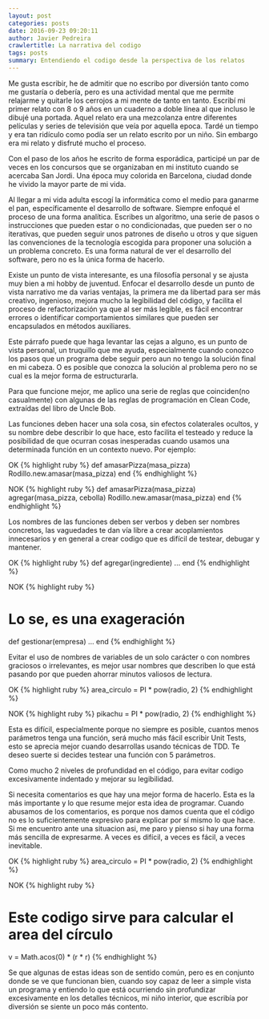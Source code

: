 ```yaml
---
layout: post
categories: posts
date: 2016-09-23 09:20:11
author: Javier Pedreira
crawlertitle: La narrativa del codigo
tags: posts
summary: Entendiendo el codigo desde la perspectiva de los relatos
---
```


Me gusta escribir, he de admitir que no escribo por diversión tanto como me gustaría o debería, pero es una actividad mental que me permite relajarme y quitarle los cerrojos a mi mente de tanto en tanto. Escribí mi primer relato con 8 o 9 años en un cuaderno a doble línea al que incluso le dibujé una portada.  Aquel relato era una mezcolanza entre diferentes películas y series de televisión que veía por aquella epoca. Tardé un tiempo y era tan ridículo como podía ser un relato escrito por un niño. Sin embargo era mi relato y disfruté mucho el proceso. 

Con el paso de los años he escrito de forma esporádica, participé un par de veces en los concursos que se organizaban en mi instituto cuando se acercaba San Jordi. Una época muy colorida en Barcelona, ciudad donde he vivido la mayor parte de mi vida. 

Al llegar a mi vida adulta escogí la informática como el medio para ganarme el pan, específicamente el desarrollo de software. Siempre enfoqué el proceso de una forma analítica. Escribes un algoritmo, una serie de pasos o instrucciones que pueden estar o no condicionadas, que pueden ser o no iterativas, que pueden seguir unos patrones de diseño u otros y que siguen las convenciones de la tecnología escogida para proponer una solución a un problema concreto.  Es una forma natural de ver el desarrollo del software, pero no es la única forma de hacerlo.

Existe un punto de vista interesante, es una filosofía personal y se ajusta muy bien a mi hobby de juventud. Enfocar el desarrollo desde un punto de vista narrativo me da varias ventajas, la primera me da libertad para ser más creativo, ingenioso, mejora mucho la legibilidad del código, y facilita el proceso de refactorización ya que al ser más legible, es fácil encontrar errores o identificar comportamientos similares que pueden ser encapsulados en métodos auxiliares. 

Este párrafo puede que haga levantar las cejas a alguno, es un punto de vista personal, un truquillo que me ayuda, especialmente cuando conozco los pasos que un programa debe seguir pero aun no tengo la solución final en mi cabeza. O es posible que conozca la solución al problema pero no se cual es la mejor forma de estructurarla. 

Para que funcione mejor, me aplico una serie de reglas que coinciden(no casualmente) con algunas de las reglas de programación en Clean Code, extraídas del libro de Uncle Bob. 

Las funciones deben hacer una sola cosa, sin efectos colaterales ocultos, y su nombre debe describir lo que hace, esto facilita el testeado y reduce la posibilidad de que ocurran cosas inesperadas cuando usamos una determinada función en un contexto nuevo. Por ejemplo:
    
OK
{% highlight ruby %}
  def amasarPizza(masa_pizza)
    Rodillo.new.amasar(masa_pizza)
  end
{% endhighlight %}


NOK
{% highlight ruby %}
  def amasarPizza(masa_pizza)
  agregar(masa_pizza, cebolla)
    Rodillo.new.amasar(masa_pizza)
  end
{% endhighlight %}

Los nombres de las funciones deben ser verbos y deben ser nombres concretos, las vaguedades te dan vía libre a crear acoplamientos innecesarios y en general a crear codigo que es difícil de testear, debugar y mantener. 

OK
{% highlight ruby %}
  def agregar(ingrediente)
    ...
  end
{% endhighlight %}

NOK
{% highlight ruby %}
  # Lo se, es una exageración 
  def gestionar(empresa)
    …
  end
{% endhighlight %}

Evitar el uso de nombres de variables de un solo carácter o con nombres graciosos o irrelevantes, es mejor usar nombres que describen lo que está pasando por que pueden ahorrar minutos valiosos de lectura.

OK
{% highlight ruby %}
  area_circulo = PI * pow(radio, 2)
{% endhighlight %}

NOK
{% highlight ruby %}
  pikachu = PI * pow(radio, 2)
{% endhighlight %}

Esta es difícil, especialmente porque no siempre es posible, cuantos menos parámetros tenga una función, será mucho más fácil escribir Unit Tests, esto se aprecia mejor cuando desarrollas usando técnicas de TDD. Te deseo suerte si decides testear una función con 5 parámetros.

Como mucho 2 niveles de profundidad en el código, para  evitar codigo excesivamente indentado y mejorar su legibilidad.


Si necesita comentarios es que hay una mejor forma de hacerlo. Esta es la más importante y lo que resume mejor esta idea de programar.  Cuando abusamos de los comentarios, es porque nos damos cuenta que el código no es lo suficientemente expresivo para explicar por sí mismo lo que hace. Si me encuentro ante una situacion asi, me paro y pienso si hay una forma más sencilla de expresarme. A veces es difícil, a veces es fácil, a veces inevitable.

OK
{% highlight ruby %}
  area_circulo = PI * pow(radio, 2)
{% endhighlight %}

NOK
{% highlight ruby %}
  # Este codigo sirve para calcular el area del círculo
  v = Math.acos(0) * (r * r)
{% endhighlight %}

Se que algunas de estas ideas son de sentido común, pero es en conjunto donde se ve que funcionan bien, cuando soy capaz de leer a simple vista un programa y entiendo lo que está ocurriendo sin profundizar excesivamente en los detalles técnicos, mi niño interior, que escribía por diversión se siente un poco más contento.